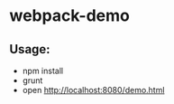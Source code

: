 # webpack-demo

## Usage:
* npm install
* grunt
* open [http://localhost:8080/demo.html](http://localhost:8080/demo.html)
